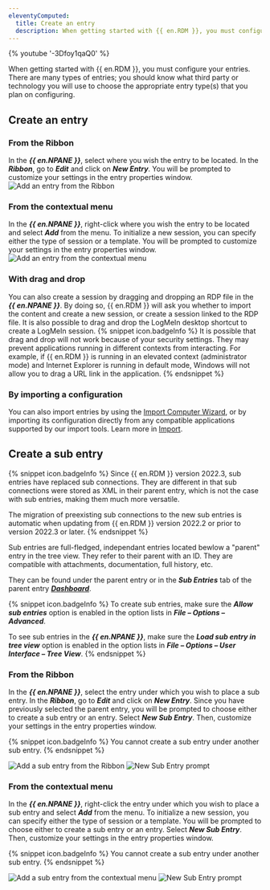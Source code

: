 ```yaml
---
eleventyComputed:
  title: Create an entry
  description: When getting started with {{ en.RDM }}, you must configure your entries. There are many types of entries; you should know what third party or technology you will use to choose the appropriate entry type(s) that you plan on configuring.
---
```

{% youtube '-3Dfoy1qaQ0' %}  

When getting started with {{ en.RDM }}, you must configure your entries. There are many types of entries; you should know what third party or technology you will use to choose the appropriate entry type(s) that you plan on configuring. 

## Create an entry

### From the Ribbon

In the ***{{ en.NPANE }}***, select where you wish the entry to be located. In the ***Ribbon***, go to ***Edit*** and click on ***New Entry***. You will be prompted to customize your settings in the entry properties window.  
![Add an entry from the Ribbon](https://webdevolutions.azureedge.net/docs/en/rdm/windows/RDMWin2182.png) 

### From the contextual menu

In the ***{{ en.NPANE }}***, right-click where you wish the entry to be located and select ***Add*** from the menu. To initialize a new session, you can specify either the type of session or a template. You will be prompted to customize your settings in the entry properties window.  
![Add an entry from the contextual menu](https://webdevolutions.azureedge.net/docs/en/rdm/windows/RDMWin2181.png) 

### With drag and drop

You can also create a session by dragging and dropping an RDP file in the ***{{ en.NPANE }}***. By doing so, {{ en.RDM }} will ask you whether to import the content and create a new session, or create a session linked to the RDP file. It is also possible to drag and drop the LogMeIn desktop shortcut to create a LogMeIn session. 
{% snippet icon.badgeInfo %} 
It is possible that drag and drop will not work because of your security settings. They may prevent applications running in different contexts from interacting. For example, if {{ en.RDM }} is running in an elevated context (administrator mode) and Internet Explorer is running in default mode, Windows will not allow you to drag a URL link in the application. 
{% endsnippet %}
 
### By importing a configuration

You can also import entries by using the [Import Computer Wizard](/rdm/windows/commands/file/import/computer-wizard/), or by importing its configuration directly from any compatible applications supported by our import tools. Learn more in [Import](/rdm/windows/commands/file/import/). 

## Create a sub entry

{% snippet icon.badgeInfo %}
Since {{ en.RDM }} version 2022.3, sub entries have replaced sub connections. They are different in that sub connections were stored as XML in their parent entry, which is not the case with sub entries, making them much more versatile.  

The migration of preexisting sub connections to the new sub entries is automatic when updating from {{ en.RDM }} version 2022.2 or prior to version 2022.3 or later.
{% endsnippet %}  

Sub entries are full-fledged, independant entries located bewlow a "parent" entry in the tree view. They refer to their parent with an ID. They are compatible with attachments, documentation, full history, etc. 

They can be found under the parent entry or in the ***Sub Entries*** tab of the parent entry [***Dashboard***](/rdm/windows/user-interface/content-area/dashboards/).

{% snippet icon.badgeInfo %}
To create sub entries, make sure the ***Allow sub entries*** option is enabled in the option lists in ***File – Options – Advanced***.  

To see sub entries in the ***{{ en.NPANE }}***, make sure the ***Load sub entry in tree view*** option is enabled in the option lists in ***File – Options – User Interface – Tree View***.
{% endsnippet %}

### From the Ribbon

In the ***{{ en.NPANE }}***, select the entry under which you wish to place a sub entry. In the ***Ribbon***, go to ***Edit*** and click on ***New Entry***. Since you have previously selected the parent entry, you will be prompted to choose either to create a sub entry or an entry. Select ***New Sub Entry***. Then, customize your settings in the entry properties window.  

{% snippet icon.badgeInfo %}
You cannot create a sub entry under another sub entry.
{% endsnippet %}  

![Add a sub entry from the Ribbon](https://webdevolutions.azureedge.net/docs/en/rdm/windows/RDMWin2182.png) 
![New Sub Entry prompt](https://webdevolutions.azureedge.net/docs/en/rdm/windows/RDMWin2184.png) 

### From the contextual menu

In the ***{{ en.NPANE }}***, right-click the entry under which you wish to place a sub entry and select ***Add*** from the menu. To initialize a new session, you can specify either the type of session or a template. You will be prompted to choose either to create a sub entry or an entry. Select ***New Sub Entry***. Then, customize your settings in the entry properties window.  

{% snippet icon.badgeInfo %}
You cannot create a sub entry under another sub entry.
{% endsnippet %}  

![Add a sub entry from the contextual menu](https://webdevolutions.azureedge.net/docs/en/rdm/windows/RDMWin2183.png) 
![New Sub Entry prompt](https://webdevolutions.azureedge.net/docs/en/rdm/windows/RDMWin2184.png) 
